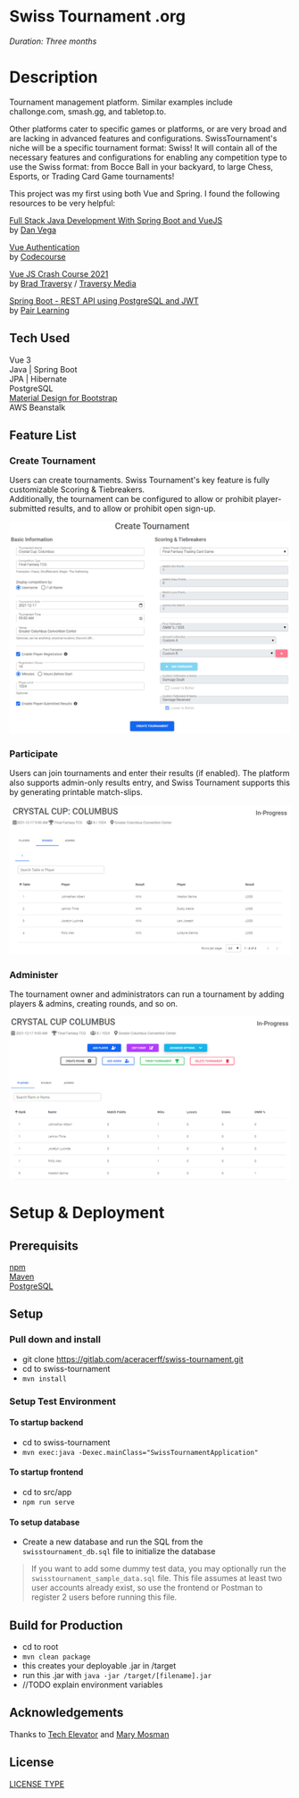 # Swiss Tournament .org

_Duration: Three months_

# Description

Tournament management platform. Similar examples include challonge.com, smash.gg, and tabletop.to.

Other platforms cater to specific games or platforms, or are very broad and are lacking in advanced features and configurations.
SwissTournament's niche will be a specific tournament format: Swiss! It will contain all of the necessary features and configurations for enabling any competition type to use the Swiss format: from Bocce Ball in your backyard, to large Chess, Esports, or Trading Card Game tournaments!

This project was my first using both Vue and Spring. I found the following resources to be very helpful:

[Full Stack Java Development With Spring Boot and VueJS](https://www.danvega.dev/blog/2021/01/22/full-stack-java-vue/)\
by [Dan Vega](https://github.com/danvega)

[Vue Authentication](https://www.youtube.com/watch?v=Vd1YwbHrY1Q&list=PLfdtiltiRHWF1jqLcNO_2jWJXj9RuSDvY)\
by [Codecourse](https://www.youtube.com/channel/UCpOIUW62tnJTtpWFABxWZ8g)

[Vue JS Crash Course 2021](https://www.youtube.com/watch?v=qZXt1Aom3Cs)\
by [Brad Traversy](https://github.com/bradtraversy) / [Traversy Media](https://www.youtube.com/channel/UC29ju8bIPH5as8OGnQzwJyA)

[Spring Boot - REST API using PostgreSQL and JWT](https://www.youtube.com/watch?v=fVq9aPNGLAg&list=PLWieu6NbbqTwwYwylgXmmKVX1ZWsUVx8m)\
by [Pair Learning](https://www.youtube.com/channel/UCLCn3zEnB0h0Y2GVhTLtHkg/featured)


## Tech Used

Vue 3\
Java | Spring Boot\
JPA | Hibernate\
PostgreSQL\
[Material Design for Bootstrap](https://mdbootstrap.com/)\
AWS Beanstalk

## Feature List

### Create Tournament

Users can create tournaments. Swiss Tournament's key feature is fully customizable Scoring & Tiebreakers.\
Additionally, the tournament can be configured to allow or prohibit player-submitted results, and to allow or prohibit open sign-up.

![Create Tournament](https://github.com/jordanwelzbacher/swisstournament/blob/main/design/create.png?raw=true)

### Participate

Users can join tournaments and enter their results (if enabled).
The platform also supports admin-only results entry, and Swiss Tournament supports this by generating printable match-slips.

![Round](https://github.com/jordanwelzbacher/swisstournament/blob/main/design/round.png?raw=true)

### Administer

The tournament owner and administrators can run a tournament by adding players & admins, creating rounds, and so on.

![Admin](https://github.com/jordanwelzbacher/swisstournament/blob/main/design/admin.png?raw=true)

# Setup & Deployment

## Prerequisits
[npm](https://www.npmjs.com/)\
[Maven](https://maven.apache.org/)\
[PostgreSQL](https://www.postgresql.org/)

## Setup
### Pull down and install

* git clone https://gitlab.com/aceracerff/swiss-tournament.git
* cd to swiss-tournament
* ```mvn install```

### Setup Test Environment

#### To startup backend

* cd to swiss-tournament
* ``` mvn exec:java -Dexec.mainClass="SwissTournamentApplication" ```

#### To startup frontend

* cd to src/app
* ```npm run serve```

#### To setup database

 * Create a new database and run the SQL from the ```swisstournament_db.sql``` file to initialize the database

 >If you want to add some dummy test data, you may optionally run the ```swisstournament_sample_data.sql``` file. This file assumes at least two user accounts already exist, so use the frontend or Postman to register 2 users before running this file.

## Build for Production

* cd to root
* ```mvn clean package```
* this creates your deployable .jar in /target
* run this .jar with ```java -jar /target/[filename].jar```
* //TODO explain environment variables


## Acknowledgements
Thanks to [Tech Elevator](https://www.techelevator.com/) and [Mary Mosman](https://github.com/mbMosman)


## License


[LICENSE TYPE](LICENSE)
